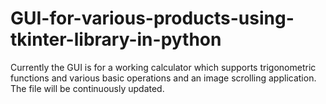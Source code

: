 # GUI-for-various-products-using-tkinter-library-in-python
Currently the GUI is for a working calculator which supports trigonometric functions and various basic operations and an image scrolling application.
The file will be continuously updated.
